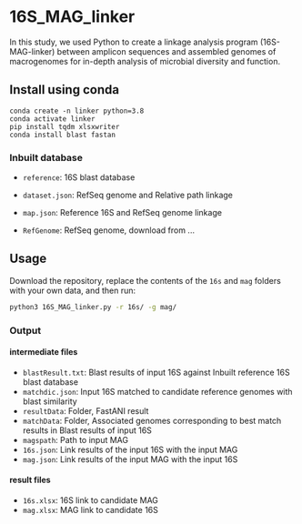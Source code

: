 # 16S_MAG_linker

In this study, we used Python to create a linkage analysis program (16S-MAG-linker) between amplicon sequences and assembled genomes of macrogenomes for in-depth analysis of microbial diversity and function.



## Install using conda

```
conda create -n linker python=3.8
conda activate linker
pip install tqdm xlsxwriter
conda install blast fastan
```

### Inbuilt database

- `reference`: 16S blast database
- `dataset.json`: RefSeq genome and Relative path linkage
- `map.json`: Reference 16S and RefSeq genome linkage

- `RefGenome`: RefSeq genome, download from ...



## Usage

Download the repository, replace the contents of the `16s` and `mag` folders with your own data, and then run:

```bash
python3 16S_MAG_linker.py -r 16s/ -g mag/
```



### Output

#### intermediate files

- `blastResult.txt`: Blast results of input 16S against Inbuilt reference 16S blast database
- `matchdic.json`: Input 16S matched to candidate reference genomes with blast similarity
- `resultData`: Folder, FastANI result 
- `matchData`: Folder, Associated genomes corresponding to best match results in Blast results of input 16S
- `magspath`: Path to input MAG
- `16s.json`: Link results of the input 16S with the input MAG
- `mag.json`: Link results of the input MAG with the input 16S

#### result files

- `16s.xlsx`: 16S link to candidate MAG
- `mag.xlsx`: MAG link to candidate 16S

